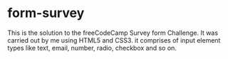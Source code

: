 # form-survey

This is the solution to the freeCodeCamp Survey form Challenge.
It was carried out by me using HTML5 and CSS3. it comprises of input element types like text, email, number, radio, checkbox and so on.
